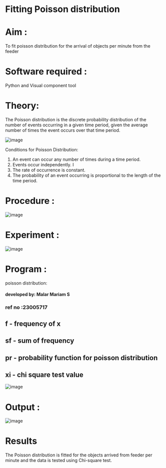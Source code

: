 # Fitting Poisson  distribution
# Aim : 

To fit poisson distribution for the arrival of objects per minute from the feeder

# Software required :  

Python and Visual component tool

# Theory:

The Poisson distribution is the discrete probability distribution of the number of events occurring in a given time period, given the average number of times the event occurs over that time period.

![image](https://user-images.githubusercontent.com/104613195/166248326-fd042076-8b0b-40c4-8b11-1d8e8fcb74db.png)

 Conditions for Poisson Distribution:

1. An event can occur any number of times during a time period.
2. Events occur independently. I
3. The rate of occurrence is constant.
4. The probability of an event occurring is proportional to the length of the time period. 
 
# Procedure :

![image](https://user-images.githubusercontent.com/104613195/166251988-d0c53205-6080-4f7b-ae4c-398178586637.png)

# Experiment :

![image](https://user-images.githubusercontent.com/103921593/230282876-f4a5afbf-cac1-4648-a1b0-c78840638a8e.png)

# Program :
poisson distribution:
#### developed by: Malar Mariam S
### ref no      :23005717

##  f - frequency of x
## sf - sum of frequency
## pr - probability function for poisson distribution
## xi - chi square test value

![image](https://github.com/Malar5717/Poisson_distribution/assets/138849172/5aac96a0-642f-4074-9ca5-6890c02022cd)


 

# Output : 
![image](https://github.com/Malar5717/Poisson_distribution/assets/138849172/d3cd6e25-13e0-414d-b8f9-3dc3eac5feb8)



# Results

The Poisson distribution is fitted for the objects arrived from feeder per minute and the data is tested using Chi-square test. 
 
